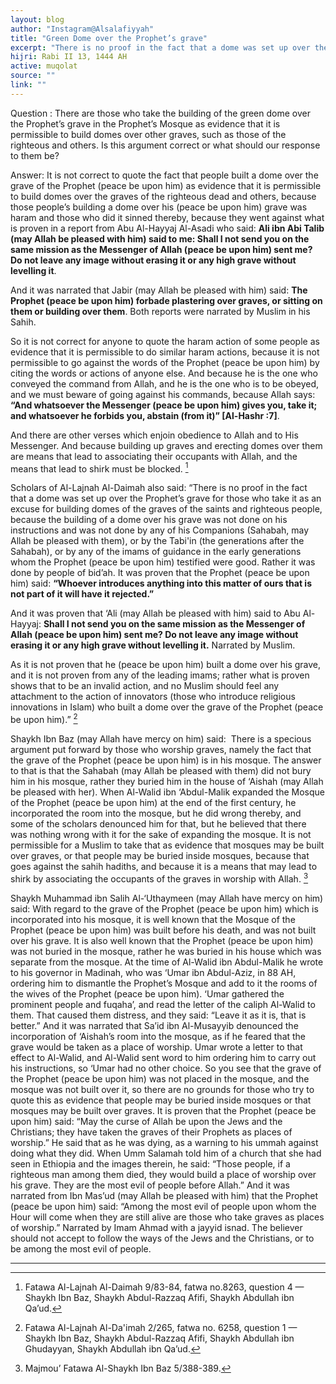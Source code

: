 ```yaml
---
layout: blog
author: "Instagram@Alsalafiyyah"
title: "Green Dome over the Prophet’s grave"
excerpt: "There is no proof in the fact that a dome was set up over the Prophet’s grave for those who take it as an excuse for building domes of the graves of the saints and righteous people, because the building of a dome over his grave was not done on his instructions and was not done by any of his Sahabah. Rather it was done by people of bid’ah."
hijri: Rabi II 13, 1444 AH
active: muqolat
source: ""
link: ""
---
```


Question : There are those who take the building of the green dome over the Prophet’s grave in the Prophet’s Mosque as evidence that it is permissible to build domes over other graves, such as those of the righteous and others. Is this argument correct or what should our response to them be? 

Answer: It is not correct to quote the fact that people built a dome over the grave of the Prophet (peace be upon him) as evidence that it is permissible to build domes over the graves of the righteous dead and others, because those people’s building a dome over his (peace be upon him) grave was haram and those who did it sinned thereby, because they went against what is proven in a report from Abu Al-Hayyaj Al-Asadi who said: **Ali ibn Abi Talib (may Allah be pleased with him) said to me: Shall I not send you on the same mission as the Messenger of Allah (peace be upon him) sent me? Do not leave any image without erasing it or any high grave without levelling it**. 

And it was narrated that Jabir (may Allah be pleased with him) said: **The Prophet (peace be upon him) forbade plastering over graves, or sitting on them or building over them**. Both reports were narrated by Muslim in his Sahih. 

So it is not correct for anyone to quote the haram action of some people as evidence that it is permissible to do similar haram actions, because it is not permissible to go against the words of the Prophet (peace be upon him) by citing the words or actions of anyone else. And because he is the one who conveyed the command from Allah, and he is the one who is to be obeyed, and we must beware of going against his commands, because Allah says: **“And whatsoever the Messenger (peace be upon him) gives you, take it; and whatsoever he forbids you, abstain (from it)” [Al-Hashr :7]**. 

And there are other verses which enjoin obedience to Allah and to His Messenger. And because building up graves and erecting domes over them are means that lead to associating their occupants with Allah, and the means that lead to shirk must be blocked. [^1]

Scholars of Al-Lajnah Al-Daimah also said: “There is no proof in the fact that a dome was set up over the Prophet’s grave for those who take it as an excuse for building domes of the graves of the saints and righteous people, because the building of a dome over his grave was not done on his instructions and was not done by any of his Companions (Sahabah, may Allah be pleased with them), or by the Tabi'in (the generations after the Sahabah), or by any of the imams of guidance in the early generations whom the Prophet (peace be upon him) testified were good. Rather it was done by people of bid’ah. It was proven that the Prophet (peace be upon him) said: **“Whoever introduces anything into this matter of ours that is not part of it will have it rejected.”** 

And it was proven that ‘Ali (may Allah be pleased with him) said to Abu Al-Hayyaj: **Shall I not send you on the same mission as the Messenger of Allah (peace be upon him) sent me? Do not leave any image without erasing it or any high grave without levelling it.** Narrated by Muslim. 

As it is not proven that he (peace be upon him) built a dome over his grave, and it is not proven from any of the leading imams; rather what is proven shows that to be an invalid action, and no Muslim should feel any attachment to the action of innovators (those who introduce religious innovations in Islam) who built a dome over the grave of the Prophet (peace be upon him).” [^2]

Shaykh Ibn Baz (may Allah have mercy on him) said: 
There is a specious argument put forward by those who worship graves, namely the fact that the grave of the Prophet (peace be upon him) is in his mosque. The answer to that is that the Sahabah (may Allah be pleased with them) did not bury him in his mosque, rather they buried him in the house of ‘Aishah (may Allah be pleased with her). When Al-Walid ibn ‘Abdul-Malik expanded the Mosque of the Prophet (peace be upon him) at the end of the first century, he incorporated the room into the mosque, but he did wrong thereby, and some of the scholars denounced him for that, but he believed that there was nothing wrong with it for the sake of expanding the mosque. It is not permissible for a Muslim to take that as evidence that mosques may be built over graves, or that people may be buried inside mosques, because that goes against the sahih hadiths, and because it is a means that may lead to shirk by associating the occupants of the graves in worship with Allah. [^3]

Shaykh Muhammad ibn Salih Al-‘Uthaymeen (may Allah have mercy on him) said: 
With regard to the grave of the Prophet (peace be upon him) which is incorporated into his mosque, it is well known that the Mosque of the Prophet (peace be upon him) was built before his death, and was not built over his grave. It is also well known that the Prophet (peace be upon him) was not buried in the mosque, rather he was buried in his house which was separate from the mosque. At the time of Al-Walid ibn Abdul-Malik he wrote to his governor in Madinah, who was ‘Umar ibn Abdul-Aziz, in 88 AH, ordering him to dismantle the Prophet’s Mosque and add to it the rooms of the wives of the Prophet (peace be upon him). ‘Umar gathered the prominent people and fuqaha’, and read the letter of the caliph Al-Walid to them. That caused them distress, and they said: “Leave it as it is, that is better.” And it was narrated that Sa’id ibn Al-Musayyib denounced the incorporation of ‘Aishah’s room into the mosque, as if he feared that the grave would be taken as a place of worship. Umar wrote a letter to that effect to Al-Walid, and Al-Walid sent word to him ordering him to carry out his instructions, so ‘Umar had no other choice. So you see that the grave of the Prophet (peace be upon him) was not placed in the mosque, and the mosque was not built over it, so there are no grounds for those who try to quote this as evidence that people may be buried inside mosques or that mosques may be built over graves. It is proven that the Prophet (peace be upon him) said: “May the curse of Allah be upon the Jews and the Christians; they have taken the graves of their Prophets as places of worship.” He said that as he was dying, as a warning to his ummah against doing what they did. When Umm Salamah told him of a church that she had seen in Ethiopia and the images therein, he said: “Those people, if a righteous man among them died, they would build a place of worship over his grave. They are the most evil of people before Allah.” And it was narrated from Ibn Mas’ud (may Allah be pleased with him) that the Prophet (peace be upon him) said: “Among the most evil of people upon whom the Hour will come when they are still alive are those who take graves as places of worship.” Narrated by Imam Ahmad with a jayyid isnad. The believer should not accept to follow the ways of the Jews and the Christians, or to be among the most evil of people. 

---

[^1]: Fatawa Al-Lajnah Al-Daimah 9/83-84, fatwa no.8263, question 4 — Shaykh Ibn Baz, Shaykh Abdul-Razzaq Afifi, Shaykh Abdullah ibn Qa’ud.
[^2]: Fatawa Al-Lajnah Al-Da'imah 2/265, fatwa no. 6258, question 1 —  Shaykh Ibn Baz, Shaykh Abdul-Razzaq Afifi, Shaykh Abdullah ibn Ghudayyan, Shaykh Abdullah ibn Qa’ud.
[^3]: Majmou’ Fatawa Al-Shaykh Ibn Baz 5/388-389.
[^4]: Majmou’ Fatawa Al-Shaykh Ibn ‘Uthaymeen 12/372.
